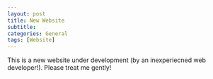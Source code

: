 ```yaml
---
layout: post
title: New Website
subtitle: 
categories: General
tags: [Website]
---
```


This is a new website under development (by an inexperiecned web developer!).  Please treat me gently! 

